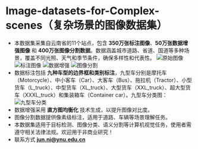 # Image-datasets-for-Complex-scenes（复杂场景的图像数据集）
- 本数据集采集自云南省的11个站点，包含 **350万张标注图像**、**50万张数据增强图像** 和 **400万张图像分割数据**。数据涵盖城市道路、省道、国道等多种场景，覆盖不同光照、天气和季节条件，确保多样性和代表性。
![原始图像](https://github.com/user-attachments/assets/88ad3020-6747-414a-96ac-95ff9a5614c8)
![标注图像](https://github.com/user-attachments/assets/bc32447a-ed24-48a8-a948-116e42022052)
![数据增强](https://github.com/user-attachments/assets/48c2bde4-a493-4a66-8884-6e21be819fc6)
![图像分割](https://github.com/user-attachments/assets/a1773e5e-f086-4b00-9e9f-3d762c8ed4e4)
- 数据标注包括 **九种车型的边界框和类别标注**，九型车分别是摩托车（Motorcycle）、中小客车（Car）、大客车（Bus）、拖拉机（Tractor）、小型货车（L_truck）、中型货车（XL_truck）、大型货车（XXL_truck）、超大型货车（XXXL_truck）和集装箱车（Container car）。九型车分类图：
![九型车分类](https://github.com/user-attachments/assets/85a3ee2a-f772-4741-9597-369f0adb1a49)
- 数据增强采用 **直方图均衡化** 技术生成，以提升图像对比度。
- 图像分割数据提供像素级标注，适用于道路、车辆等场景理解任务。
- 本数据集适用于目标检测、图像分类、语义分割等计算机视觉任务，使用者需遵守相关法律法规。欢迎用于非商业研究！
- 联系方式   **jun.ni@ynu.edu.cn**
